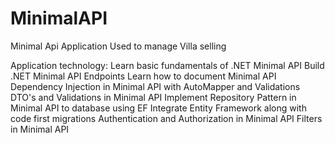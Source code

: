 # MinimalAPI
Minimal Api Application Used to manage Villa selling


Application technology:
Learn basic fundamentals of .NET Minimal API
Build .NET Minimal API Endpoints
Learn how to document Minimal API
Dependency Injection in Minimal API with AutoMapper and Validations
DTO's and Validations in Minimal API
Implement Repository Pattern in Minimal API to database using EF
Integrate Entity Framework along with code first migrations
Authentication and Authorization in Minimal API
Filters in Minimal API
